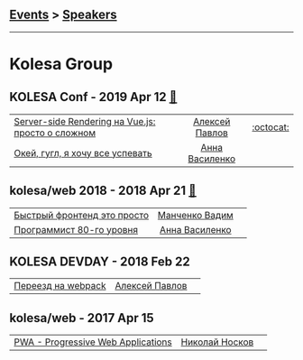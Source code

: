 ## [Events](../README.md) > [Speakers](../speakers.md)
---

# Kolesa Group

## KOLESA Conf - 2019 Apr 12 [:movie_camera:](https://www.youtube.com/playlist?list=PL3q8gXVayhpce3HUbWd_k_XaIjj8Gepre)
| | | |
| --- | :---: | --- |
| [Server-side Rendering на Vue.js: просто о сложном](https://www.youtube.com/watch?v=k5_hpKwnSKM)  |  [Алексей Павлов](../../speakers/Алексей%20Павлов.md)  |  [:octocat:](https://github.com/AlexPavlof/vue-ssr-sample)  |
| [Окей, гугл, я хочу все успевать](https://www.youtube.com/watch?v=yOHfFYRGNdc)  |  [Анна Василенко](../../speakers/Анна%20Василенко.md)  |    |
## kolesa&#x2F;web 2018 - 2018 Apr 21 [:movie_camera:](https://www.youtube.com/playlist?list=PL3q8gXVayhpc6c_ZVoyHkq8okx5KSgqIN)
| | | |
| --- | :---: | --- |
| [Быстрый фронтенд это просто](https://www.youtube.com/watch?v=bJJekBTwjUs)  |  [Манченко Вадим](../../speakers/Манченко%20Вадим.md)  |    |
| [Программист 80-го уровня](https://www.youtube.com/watch?v=dAXU81YNziw)  |  [Анна Василенко](../../speakers/Анна%20Василенко.md)  |    |
## KOLESA DEVDAY - 2018 Feb 22 
| | | |
| --- | :---: | --- |
| [Переезд на webpack](https://www.youtube.com/watch?v=XWUTrLILQIA&t=3685s)  |  [Алексей Павлов](../../speakers/Алексей%20Павлов.md)  |    |
## kolesa&#x2F;web - 2017 Apr 15 
| | | |
| --- | :---: | --- |
| [PWA - Progressive Web Applications](https://www.youtube.com/watch?v=YN9UmPRcXAo)  |  [Николай Носков](../../speakers/Николай%20Носков.md)  |    |
